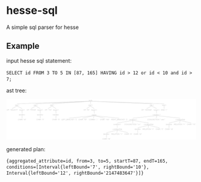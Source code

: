 # hesse-sql

A simple sql parser for hesse

## Example

input hesse sql statement:

`SELECT id FROM 3 TO 5 IN [87, 165] HAVING id > 12 or id < 10 and id > 7;`

ast tree:

![parse Tree](doc/parseTree.png)

generated plan:

```shell
{aggregated_attribute=id, from=3, to=5, startT=87, endT=165, conditions=[Interval{leftBound='7', rightBound='10'}, Interval{leftBound='12', rightBound='2147483647'}]}
```